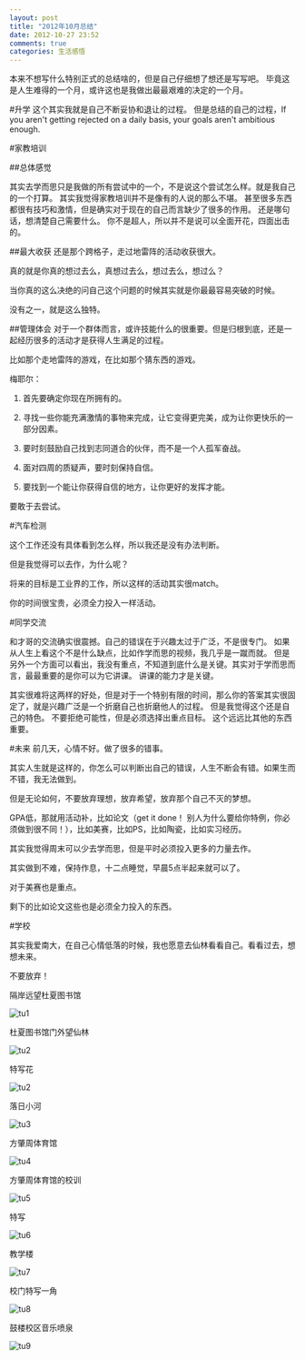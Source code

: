 ```yaml
---
layout: post
title: "2012年10月总结"
date: 2012-10-27 23:52
comments: true
categories: 生活感悟
---
```


本来不想写什么特别正式的总结啥的，但是自己仔细想了想还是写写吧。
毕竟这是人生难得的一个月，或许这也是我做出最最艰难的决定的一个月。

#升学
这个其实我就是自己不断妥协和退让的过程。
但是总结的自己的过程，If you aren't getting rejected on a daily basis, your goals aren't ambitious enough.

<!--more-->

#家教培训

##总体感觉

其实去学而思只是我做的所有尝试中的一个，不是说这个尝试怎么样。就是我自己的一个打算。
其实我觉得家教培训并不是像有的人说的那么不堪。
甚至很多东西都很有技巧和激情，但是确实对于现在的自己而言缺少了很多的作用。
还是哪句话，想清楚自己需要什么。
你不是超人，所以并不是说可以全面开花，四面出击的。

##最大收获
还是那个跨格子，走过地雷阵的活动收获很大。

真的就是你真的想过去么，真想过去么，想过去么，想过么？

当你真的这么决绝的问自己这个问题的时候其实就是你最最容易突破的时候。

没有之一，就是这么独特。

##管理体会
对于一个群体而言，或许技能什么的很重要。但是归根到底，还是一起经历很多的活动才是获得人生满足的过程。

比如那个走地雷阵的游戏，在比如那个猜东西的游戏。

梅耶尔：

1. 首先要确定你现在所拥有的。

2. 寻找一些你能充满激情的事物来完成，让它变得更完美，成为让你更快乐的一部分因素。

3. 要时刻鼓励自己找到志同道合的伙伴，而不是一个人孤军奋战。

4. 面对四周的质疑声，要时刻保持自信。

5. 要找到一个能让你获得自信的地方，让你更好的发挥才能。

要敢于去尝试。


#汽车检测

这个工作还没有具体看到怎么样，所以我还是没有办法判断。

但是我觉得可以去作，为什么呢？

将来的目标是工业界的工作，所以这样的活动其实很match。

你的时间很宝贵，必须全力投入一样活动。

#同学交流

和才哥的交流确实很震撼。自己的错误在于兴趣太过于广泛，不是很专门。
如果从人生上看这个不是什么缺点，比如作学而思的视频，我几乎是一蹴而就。
但是另外一个方面可以看出，我没有重点，不知道到底什么是关键。其实对于学而思而言，最最重要的是你可以为它讲课。
讲课的能力才是关键。

其实很难将这两样的好处，但是对于一个特别有限的时间，那么你的答案其实很固定了，就是兴趣广泛是一个折磨自己也折磨他人的过程。
但是我觉得这个还是自己的特色。
不要拒绝可能性，但是必须选择出重点目标。
这个远远比其他的东西重要。

#未来
前几天，心情不好。做了很多的错事。

其实人生就是这样的，你怎么可以判断出自己的错误，人生不断会有错。如果生而不错，我无法做到。

但是无论如何，不要放弃理想，放弃希望，放弃那个自己不灭的梦想。

GPA低，那就用活动补，比如论文（get it done！ 别人为什么要给你特例，你必须做到很不同！），比如美赛，比如PS，比如陶瓷，比如实习经历。

其实我觉得周末可以少去学而思，但是平时必须投入更多的力量去作。

其实做到不难，保持作息，十二点睡觉，早晨5点半起来就可以了。

对于美赛也是重点。

剩下的比如论文这些也是必须全力投入的东西。

#学校

其实我爱南大，在自己心情低落的时候，我也愿意去仙林看看自己。看看过去，想想未来。

不要放弃！

隔岸远望杜夏图书馆

![tu1](/images/summary1/8.jpg)


杜夏图书馆门外望仙林

![tu2](/images/summary1/1.jpg)

特写花

![tu2](/images/summary1/6.jpg)

落日小河

![tu3](/images/summary1/7.jpg)

方肇周体育馆

![tu4](/images/summary1/3.jpg)

方肇周体育馆的校训

![tu5](/images/summary1/4.jpg)

特写

![tu6](/images/summary1/9.jpg)

教学楼

![tu7](/images/summary1/2.jpg)

校门特写一角

![tu8](/images/summary1/5.jpg)


鼓楼校区音乐喷泉

![tu9](/images/summary1/11.jpg)



